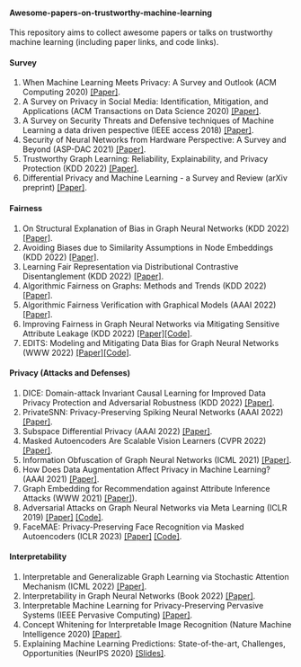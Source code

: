 #### Awesome-papers-on-trustworthy-machine-learning
This repository aims to collect awesome papers or talks on trustworthy machine learning (including paper links, and code links).

#### Survey
1. When Machine Learning Meets Privacy: A Survey and Outlook (ACM Computing 2020) [[Paper]](https://arxiv.org/pdf/2011.11819.pdf).
2. A Survey on Privacy in Social Media: Identification, Mitigation, and Applications (ACM Transactions on Data Science 2020) [[Paper]](https://dl.acm.org/doi/pdf/10.1145/3343038).
3. A Survey on Security Threats and Defensive techniques of Machine Learning a data driven pespective (IEEE access 2018) [[Paper]](https://ieeexplore.ieee.org/abstract/document/8290925). 
4. Security of Neural Networks from Hardware Perspective: A Survey and Beyond (ASP-DAC 2021) [[Paper]](https://ieeexplore.ieee.org/abstract/document/9371637?casa_token=mjuDN_p4zlEAAAAA:1M--ahNOyo5OILtsqSFoycdzTqWqJg44fgFFTtyxNMaWG5mHrxRYaw9jbXc5ffUhpIVJBWLraw).
5. Trustworthy Graph Learning: Reliability, Explainability, and Privacy Protection (KDD 2022) [[Paper]](https://dl.acm.org/doi/pdf/10.1145/3534678.3542597?casa_token=pwDMMKIOSJUAAAAA:nN-GrlX_rUS-9RpmZv6Y0kwp3ZNV8X2GTWtBr_DW0S93tG8IafiRxRKGktW4i1ShH8hDwzUw-X8c).
6. Differential Privacy and Machine Learning - a Survey and Review (arXiv preprint) [[Paper]](https://arxiv.org/pdf/1412.7584.pdf). 

#### Fairness
1. On Structural Explanation of Bias in Graph Neural Networks (KDD 2022) [[Paper]](https://arxiv.org/pdf/2206.12104.pdf).
2. Avoiding Biases due to Similarity Assumptions in Node Embeddings (KDD 2022) [[Paper]](https://faculty.mccombs.utexas.edu/deepayan.chakrabarti/mywww/papers/kdd22-avoiding.pdf).
3. Learning Fair Representation via Distributional Contrastive Disentanglement (KDD 2022) [[Paper]](https://dl.acm.org/doi/pdf/10.1145/3534678.3539232?casa_token=JaW7DTi1U9gAAAAA:Vcck-pl6AK_9-hbuMe3qfTkjPx4Mal0jD4VvdHcYKYCxbuEkshkrUpb9J1wXZjfD5FWwe8Af8XTa).
4. Algorithmic Fairness on Graphs: Methods and Trends (KDD 2022) [[Paper]](https://dl.acm.org/doi/abs/10.1145/3534678.3542599).
5. Algorithmic Fairness Verification with Graphical Models (AAAI 2022) [[Paper]](https://www.aaai.org/AAAI22Papers/AAAI-4695.GhoshB.pdf).
6. Improving Fairness in Graph Neural Networks via Mitigating Sensitive Attribute Leakage (KDD 2022) [[Paper]](https://arxiv.org/pdf/2206.03426.pdf)[[Code]](https://github.com/YuWVandy/FairVGNN).
7. EDITS: Modeling and Mitigating Data Bias for Graph Neural Networks (WWW 2022) [[Paper]](https://arxiv.org/pdf/2108.05233.pdf)[[Code]](https://github.com/yushundong/EDITS).

#### Privacy (Attacks and Defenses)
1. DICE: Domain-attack Invariant Causal Learning for Improved Data Privacy Protection and Adversarial Robustness (KDD 2022) [[Paper]](https://dl.acm.org/doi/abs/10.1145/3534678.3539242).
2. PrivateSNN: Privacy-Preserving Spiking Neural Networks (AAAI 2022) [[Paper]](https://arxiv.org/abs/2104.03414).
3. Subspace Differential Privacy (AAAI 2022) [[Paper]](https://arxiv.org/abs/2108.11527).
4. Masked Autoencoders Are Scalable Vision Learners (CVPR 2022) [[Paper]](https://openaccess.thecvf.com/content/CVPR2022/papers/He_Masked_Autoencoders_Are_Scalable_Vision_Learners_CVPR_2022_paper.pdf).
5. Information Obfuscation of Graph Neural Networks (ICML 2021) [[Paper]](https://arxiv.org/pdf/2009.13504.pdf).
6. How Does Data Augmentation Affect Privacy in Machine Learning? (AAAI 2021) [[Paper]](https://arxiv.org/pdf/2007.10567.pdf).
7. Graph Embedding for Recommendation against Attribute Inference Attacks (WWW 2021) [[Paper]](https://arxiv.org/pdf/2101.12549.pdf)).
8. Adversarial Attacks on Graph Neural Networks via Meta Learning (ICLR 2019) [[Paper]](https://arxiv.org/pdf/1902.08412.pdf) [[Code]](https://github.com/danielzuegner/gnn-meta-attack).
9. FaceMAE: Privacy-Preserving Face Recognition via Masked Autoencoders (ICLR 2023) [[Paper]](https://arxiv.org/pdf/2205.11090.pdf) [[Code]](https://github.com/kaiwang960112/FaceMAE).

#### Interpretability
1. Interpretable and Generalizable Graph Learning via Stochastic Attention Mechanism (ICML 2022) [[Paper]](https://arxiv.org/abs/2201.12987).
2. Interpretability in Graph Neural Networks (Book 2022) [[Paper]](https://graph-neural-networks.github.io/static/file/chapter7.pdf).
3. Interpretable Machine Learning for Privacy-Preserving Pervasive Systems (IEEE Pervasive Computing) [[Paper]](https://ieeexplore.ieee.org/document/8962339).
4. Concept Whitening for Interpretable Image Recognition (Nature Machine Intelligence 2020) [[Paper]](https://arxiv.org/pdf/2002.01650.pdf,https://github.com/danielzuegner/gnn-meta-attack).
5. Explaining Machine Learning Predictions: State-of-the-art, Challenges, Opportunities (NeurIPS 2020) [[Slides]](https://explainml-tutorial.github.io/assets/files/explainml-tutorial-neurips20.pdf).

